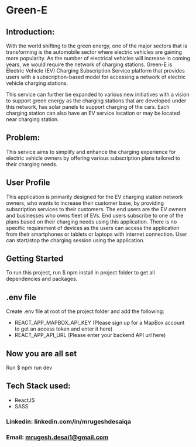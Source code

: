 # Green-E

## Introduction:
With the world shifting to the green energy, one of the major sectors that is transforming is the automobile sector where electric vehicles are gaining more popularity. As the number of electrical vehicles will increase in coming years, we would require the network of charging stations. Green-E is Electric Vehicle (EV) Charging Subscription Service platform that provides users with a subscription-based model for accessing a network of electric vehicle charging stations.

This service can further be expanded to various new initiatives with a vision to support green energy as the charging stations that are developed under this network, has solar panels to support charging of the cars. Each charging station can also have an EV service location or may be located near charging station.

## Problem:
This service aims to simplify and enhance the charging experience for electric vehicle owners by offering various subscription plans tailored to their charging needs.

## User Profile
This application is primarily designed for the EV charging station network owners, who wants to increase their customer base, by providing subscription services to their customers. The end users are the EV owners and businesses who owns fleet of EVs. End users subscribe to one of the plans based on their charging needs using this application. There is no specific requirement of devices as the users can access the application from their smartphones or tablets or laptops with internet connection. User can start/stop the charging session using the application.

## Getting Started
To run this project, run $ npm install in project folder to get all dependencies and packages.

## .env file
Create .env file at root of the project folder and add the following:
- REACT_APP_MAPBOX_API_KEY (Please sign up for a MapBox account to get an access token and enter it here)
- REACT_APP_API_URL (Please enter your backend API url here)

## Now you are all set
Run $ npm run dev

## Tech Stack used:
- ReactJS
- SASS

### Linkedin: linkedin.com/in/mrugeshdesaiqa
### Email: mrugesh.desai1@gmail.com
